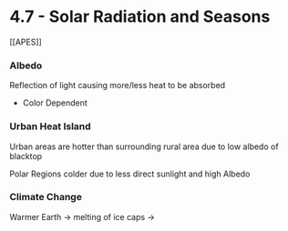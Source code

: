 # 4\.7 - Solar Radiation and Seasons

[[APES]]

### Albedo

Reflection of light causing more/less heat to be absorbed

- Color Dependent

### Urban Heat Island

Urban areas are hotter than surrounding rural area due to low albedo of blacktop

Polar Regions colder due to less direct sunlight and high Albedo

### Climate Change

Warmer Earth -> melting of ice caps ->